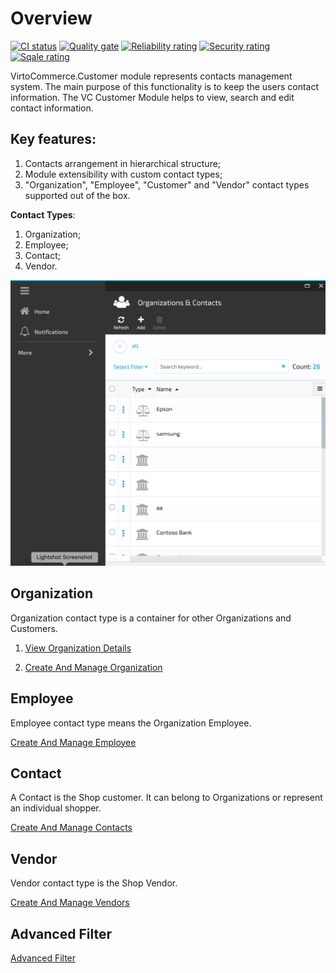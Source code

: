# Overview

[![CI status](https://github.com/VirtoCommerce/vc-module-customer/workflows/Module%20CI/badge.svg?branch=dev)](https://github.com/VirtoCommerce/vc-module-customer/actions?query=workflow%3A"Module+CI") [![Quality gate](https://sonarcloud.io/api/project_badges/measure?project=VirtoCommerce_vc-module-customer&metric=alert_status&branch=dev)](https://sonarcloud.io/dashboard?id=VirtoCommerce_vc-module-customer) [![Reliability rating](https://sonarcloud.io/api/project_badges/measure?project=VirtoCommerce_vc-module-customer&metric=reliability_rating&branch=dev)](https://sonarcloud.io/dashboard?id=VirtoCommerce_vc-module-customer) [![Security rating](https://sonarcloud.io/api/project_badges/measure?project=VirtoCommerce_vc-module-customer&metric=security_rating&branch=dev)](https://sonarcloud.io/dashboard?id=VirtoCommerce_vc-module-customer) [![Sqale rating](https://sonarcloud.io/api/project_badges/measure?project=VirtoCommerce_vc-module-customer&metric=sqale_rating&branch=dev)](https://sonarcloud.io/dashboard?id=VirtoCommerce_vc-module-customer)

VirtoCommerce.Customer module represents contacts management system. The main purpose of this functionality is to keep the users contact information. The VC Customer Module helps to view, search and edit contact information.

## Key features:

1. Сontacts arrangement in hierarchical structure;
1. Module extensibility with custom contact types;
1. "Organization", "Employee", "Customer" and "Vendor" contact types supported out of the box.

 **Contact Types**:

1. Organization;
1. Employee;
1. Contact;
1. Vendor.

![Fig. Contacts Module](media/screen-contacts-module.png)

## Organization

Organization contact type is a container for other Organizations and Customers.

1. [View Organization Details](view-organization-details.md)

1. [Create And Manage Organization](create-and-manage-organization.md)

## Employee

Employee contact type means the Organization Employee.

[Create And Manage Employee](create-and-manage-employee.md)

## Contact

 A Contact is the Shop customer. It can belong to Organizations or represent an individual shopper.

[Create And Manage Contacts](manage-contacts.md)

## Vendor

Vendor contact type is the Shop Vendor.

[Create And Manage Vendors](manage-vendors.md)

## Advanced Filter

[Advanced Filter](advanced-filter.md)
